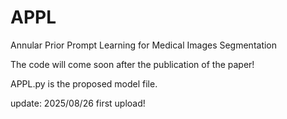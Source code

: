 # APPL
Annular Prior Prompt Learning for Medical Images Segmentation


The code will come soon after the publication of the paper!


APPL.py is the proposed model file.

update:
2025/08/26 first upload!
